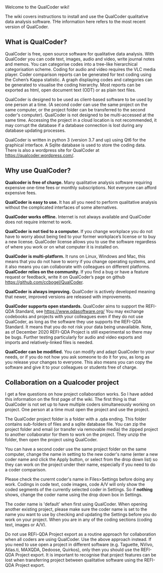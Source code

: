 Welcome to the QualCoder wiki!

The wiki covers instructions to install and use the QualCoder qualitative data analysis software. THe information here refers to the most recent version of QualCoder.

## What is QualCoder?
QualCoder is free, open source software for qualitative data analysis. 
With QualCoder you can code text, images, audio and video, write journal notes and memos. You can categorise codes into a tree-like hierarchical categorisation scheme. Coding for audio and video requires the VLC media player.
Coder comparison reports can be generated for text coding using the Cohen’s Kappa statistic. A graph displaying codes and categories can be generated to visualise the coding hierarchy. Most reports can be exported as html, open document text (ODT) or as plain text files.

QualCoder is designed to be used as client-based software to be used by one person at a time. (A second coder can use the same project on the same computer, or the project folder can be transferred to the second coder's computer). QualCoder is not designed to be multi-accessed at the same time. Accessing the project in a cloud location is not recommended, it may corrupt the database if a database connection is lost during any database updating processes. 

QualCoder is written in python 3 (version 3.7 and up) using Qt6 for the graphical interface. A Sqlite database is used to store the coding data. There is also a wordpress site for QualCoder at https://qualcoder.wordpress.com/.

##  Why use QualCoder?
**Qualcoder is free of charge.** Many qualitative analysis software requiring expensive one-time fees or monthly subscriptions. Not everyone can afford expensive fees.

**QualCoder is easy to use.** It has all you need to perform qualitative analysis without the complicated interfaces of some alternatives.

**QualCoder works offline.** Internet is not always available and QualCoder does not require internet to work.

**QualCoder is not tied to a computer.** If you change workplace you do not have to worry about being tied to your former workplace’s license or to buy a new license. QualCoder license allows you to use the software regardless of where you work or on what computer it is installed on.

**QualCoder is multi-platform.** It runs on Linux, Windows and Mac, this means that you do not have to worry if you change operating systems, and it also means you can collaborate with colleagues on different platforms.
**QualCoder relies on the community.** If you find a bug or have a feature request or feedback, write it on QualCoder’s page on github https://github.com/ccbogel/QualCoder.

**QualCoder is always improving.** QualCoder is actively developed meaning that newer, improved versions are released with improvements.

**QualCoder supports open standards.** QualCoder aims to support the REFI-QDA Standard, see https://www.qdasoftware.org/ You may exchange codebooks and projects with your colleagues even if they do not use QualCoder, as long as the software they use supports the REFI-QDA Standard. It means that you do not risk your data being unavailable. Note, as of December 2020 REFI-QDA Project is still experimental so there may be bugs. Further testing particularly for audio and video exports and imports and relatively-linked files is needed.

**QualCoder can be modified.** You can modify and adapt QualCoder to your needs, or if you do not how you ask someone to do it for you, as long as you release your changes to everyone. This also means you can copy the software and give it to your colleagues or students free of charge.

## Collaboration on a Qualcoder project

I get a few questions on how project collaboration works. So I have added this information on the first page of the wiki.
The first thing is that QualCoder is not set up to have multiple coders simultaneously working on  project. One person at a time must open the project and use the project.

The QualCoder project folder is a folder with a .qda ending. This folder contains sub-folders of files and a sqlite database file. You can zip the project folder and email (or transfer via removable media) the zipped project to another collaborator for them to work on the project. They unzip the folder, then open the project using QualCoder. 

You can have a second coder use the same project folder on the same computer, change the name in setting to the new coder's name (enter a new coder name and click the Apply button, or select from the drop down list) so they can work on the project under their name, especially if you need to do a coder comparison.

Please check the curernt coder's name in Files>Settings before doing any work. Codings in code text, code images, code A/V will only show the coded segments of the currently selected coder in Settings. So if **nothing** shows, change the coder name using the drop down box in Settings.

The coder name is 'default' when first using QualCoder. When opening another existing project, please make sure the coder name is set to the name you want to use by checking and updating the Settings before you do work on your project. When you are in any of the coding sections (coding text, images or A/V).

Do not use REFi-QDA Project export as a routine approach for collaboration when all coders are using QualCoder. Use the above approach instead. If you need to use open a project in different software (e.g. Taguette, NVivo, Atlas.ti, MAXQDA, Dedoose, Quirkos), only then you should use the REFI-QDA Project export. It is important to recognise that project features can be lost when transferring project between qualitative software using the REFI-QDA Project export.



